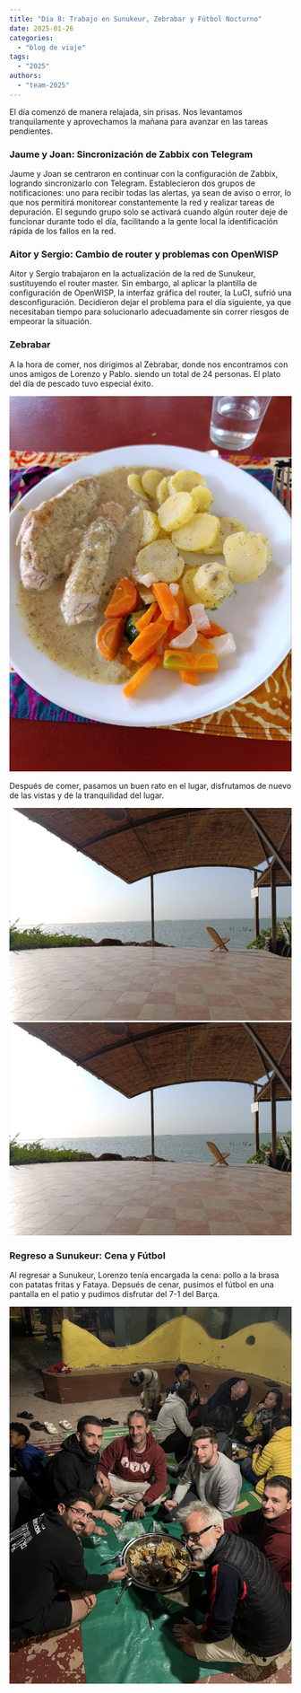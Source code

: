 ```yaml
---
title: "Día 8: Trabajo en Sunukeur, Zebrabar y Fútbol Nocturno"
date: 2025-01-26
categories:
  - "blog de viaje"
tags:
  - "2025"
authors:
  - "team-2025"
---
```


El día comenzó de manera relajada, sin prisas. Nos levantamos tranquilamente y aprovechamos la mañana para avanzar en las tareas pendientes.

### Jaume y Joan: Sincronización de Zabbix con Telegram

Jaume y Joan se centraron en continuar con la configuración de Zabbix, logrando sincronizarlo con Telegram. Establecieron dos grupos de notificaciones: uno para recibir todas las alertas, ya sean de aviso o error, lo que nos permitirá monitorear constantemente la red y realizar tareas de depuración. El segundo grupo solo se activará cuando algún router deje de funcionar durante todo el día, facilitando a la gente local la identificación rápida de los fallos en la red.

### Aitor y Sergio: Cambio de router y problemas con OpenWISP

Aitor y Sergio trabajaron en la actualización de la red de Sunukeur, sustituyendo el router master. Sin embargo, al aplicar la plantilla de configuración de OpenWISP, la interfaz gráfica del router, la LuCI, sufrió una desconfiguración. Decidieron dejar el problema para el día siguiente, ya que necesitaban tiempo para solucionarlo adecuadamente sin correr riesgos de empeorar la situación.

### Zebrabar

A la hora de comer, nos dirigimos al Zebrabar, donde nos encontramos con unos amigos de Lorenzo y Pablo. siendo un total de 24 personas. El plato del día de pescado tuvo especial éxito.

![Plat du Jour](images/plat_du_jour.jpg "Plat du Jour")

Después de comer, pasamos un buen rato en el lugar, disfrutamos de nuevo de las vistas y de la tranquilidad del lugar.

![vistas Zebra](images/vistas_zebrabar.jpg "Preciosas vistas des del Zebrabar")
![descanso Zebra](images/descanso.jpg "El equuipo descansando")

### Regreso a Sunukeur: Cena y Fútbol

Al regresar a Sunukeur, Lorenzo tenía encargada la cena: pollo a la brasa con patatas fritas y Fataya. Depsués de cenar, pusimos el fútbol en una pantalla en el patio y pudimos disfrutar del 7-1 del Barça.

![Cena en Sunukeur](images/foto_cena.JPG "Cena en Sunukeur, con pollo a la brasa")
